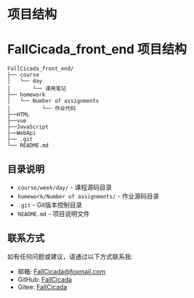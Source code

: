 <!--
 * @Description: 
 * @Author: FallCicada
 * @Date: 2024-11-05 09:45:04
 * @LastEditors: FallCicada
 * @LastEditTime: 2024-11-05 09:52:43
 * @: 無限進步
-->
# 项目结构

# FallCicada_front_end 项目结构

```
FallCicada_front_end/
├── course
│   └── day
│       └── 课用笔记
├── homework
│   └── Number of assignments
│          └── 作业代码
├──HTML
├──vue
├──JavaScript
├──WebApi
├── .git
└── README.md
```

## 目录说明

- `course/week/day/` - 课程源码目录
- `homework/Number of assignments/` - 作业源码目录
- `.git` - Git版本控制目录
- `README.md` - 项目说明文件

## 联系方式

如有任何问题或建议，请通过以下方式联系我:

- 邮箱: [FallCicada@foxmail.com](mailto:3471437753@qq.com)
- GitHub: [FallCicada](https://github.com/FallCicada0918)
- Gitee: [FallCicada](https://gitee.com/FallCicada)